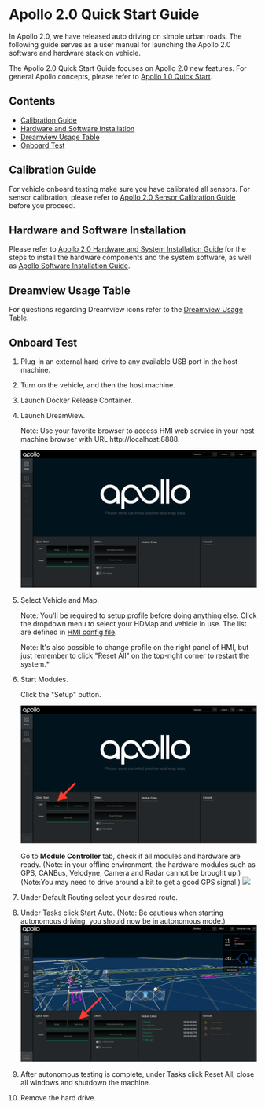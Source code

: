 # Apollo 2.0 Quick Start Guide

In Apollo 2.0, we have released auto driving on simple urban roads. The following guide serves as a user manual for launching the Apollo 2.0 software and hardware stack on vehicle.

The Apollo 2.0 Quick Start Guide focuses on Apollo 2.0 new features. For general Apollo
concepts, please refer to
[Apollo 1.0 Quick Start](https://github.com/ApolloAuto/apollo/blob/master/docs/quickstart/apollo_1_0_quick_start.md).

## Contents
* [Calibration Guide](#calibration-guide)
* [Hardware and Software Installation](#hardware-and-software-installation)
* [Dreamview Usage Table](#dreamview-usage-table)
* [Onboard Test](#onboard-test)


## Calibration Guide

For vehicle onboard testing make sure you have calibrated all sensors. For sensor calibration, please refer to [Apollo 2.0 Sensor Calibration Guide](https://github.com/ApolloAuto/apollo/blob/master/docs/quickstart/apollo_2_0_sensor_calibration_guide.md) before you proceed.

## Hardware and Software Installation

Please refer to [Apollo 2.0 Hardware and System Installation Guide](https://github.com/ApolloAuto/apollo/blob/master/docs/quickstart/apollo_2_0_hardware_system_installation_guide%20v1.md)
for the steps to install the hardware components and the system software, as well as [Apollo Software Installation Guide](https://github.com/ApolloAuto/apollo/blob/master/docs/quickstart/apollo_software_installation_guide.md).

## Dreamview Usage Table

For questions regarding Dreamview icons refer to the [Dreamview Usage Table]( https://github.com/ApolloAuto/apollo/blob/master/docs/specs/dreamview_usage_table.md).

## Onboard Test

1. Plug-in an external hard-drive to any available USB port in the host machine. 

2. Turn on the vehicle, and then the host machine.

3. Launch Docker Release Container.

4. Launch DreamView.

    Note: Use your favorite browser to access HMI web service in your host machine browser with URL http://localhost:8888.

    ![](images/dreamview.png)

5. Select Vehicle and Map.
    
    Note: You'll be required to setup profile before doing anything else. Click the dropdown menu to select your HDMap and vehicle in use. The list are defined in [HMI config file](https://raw.githubusercontent.com/ApolloAuto/apollo/master/modules/dreamview/conf/hmi.conf).

    Note: It's also possible to change profile on the right panel of HMI, but just remember to click "Reset All" on the top-right corner to restart the system.*

6. Start Modules.

    Click the "Setup" button.

    ![](images/dreamview_setup.png)

    Go to **Module Controller** tab, check if all modules and hardware are ready. (Note: in your offline environment, the hardware modules such as GPS, CANBus, Velodyne, Camera and Radar cannot be brought up.) (Note:You may need to drive around a bit to get a good GPS signal.)
    ![](https://github.com/ApolloAuto/apollo/blob/master/docs/quickstart/images/dreamview_module_controller.png?raw=true) 

7. Under Default Routing select your desired route.
8. Under Tasks click Start Auto. (Note: Be cautious when starting autonomous driving, you should now be in autonomous mode.)
![](images/dreamview_start_auto.png)
9. After autonomous testing is complete, under Tasks click Reset All, close all windows and shutdown the machine. 
10. Remove the hard drive.



   

    







